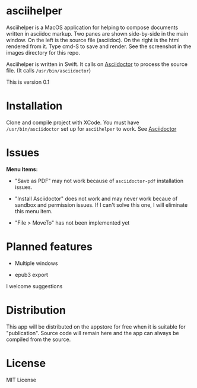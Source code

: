 asciihelper
===========

Asciihelper is a MacOS application for helping to compose 
documents written in asciidoc markup.  Two panes are
shown side-by-side in the main window.  On the left
is the source file (asciidoc).  On the right is the
html rendered from it.  Type cmd-S to save and render.
See the screenshot in the images directory for this repo.

Asciihelper is written in Swift.  It calls on 
[Asciidoctor](http://asciidoctor.org) to process
the source file. (It calls
`/usr/bin/asciidoctor`)

This is version 0.1

Installation
============

Clone and compile project with XCode. You must have `/usr/bin/asciidoctor`
set up for `asciihelper` to work.  See [Asciidoctor](http://asciidoctor.org)

Issues
======

**Menu Items:**

- "Save as PDF" may not work because of `asciidoctor-pdf` installation
issues.

- "Install Asciidoctor" does not work and may never work becaue
of sandbox and permission issues.  If I can't solve this one,
I will eliminate this menu item.

- "File > MoveTo" has not been implemented yet


Planned features
===============

- Multiple windows

- epub3 export


I welcome suggestions


Distribution
============

This app will be distributed on the appstore
for free when it is suitable for "publication".  Source
code will remain here and the app can always be compiled
from the source.


License
=======

MIT License

